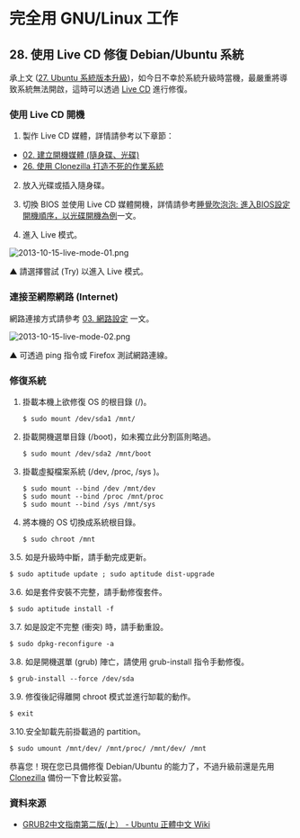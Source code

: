 # 完全用 GNU/Linux 工作

## 28. 使用 Live CD 修復 Debian/Ubuntu 系統

承上文 ([27. Ubuntu 系統版本升級](http://ithelp.ithome.com.tw/question/10137591))，如今日不幸於系統升級時當機，最嚴重將導致系統無法開啟，這時可以透過 [Live CD](http://zh.wikipedia.org/wiki/Live_CD) 進行修復。

### 使用 Live CD 開機

1. 製作 Live CD 媒體，詳情請參考以下章節：

 - [02. 建立開機媒體 (隨身碟、光碟)](http://ithelp.ithome.com.tw/question/10127775)
 - [26. 使用 Clonezilla 打造不死的作業系統](http://ithelp.ithome.com.tw/question/10137273)

2. 放入光碟或插入隨身碟。

3. 切換 BIOS 並使用 Live CD 媒體開機，詳情請參考[睡覺吹泡泡: 進入BIOS設定開機順序，以光碟開機為例](http://www.pptrar.tw/2011/01/bios.html)一文。

4. 進入 Live 模式。

![2013-10-15-live-mode-01.png](https://lh3.googleusercontent.com/-uKKnZNFc2gs/Ul1nQQQk8hI/AAAAAAAAV_I/nT6xc9OPtlg/s1600/2013-10-15-live-mode-01.png)

 ▲ 請選擇嘗試 (Try) 以進入 Live 模式。

### 連接至網際網路 (Internet)

網路連接方式請參考 [03. 網路設定](http://ithelp.ithome.com.tw/question/10128081) 一文。

![2013-10-15-live-mode-02.png](https://lh4.googleusercontent.com/-ReIR5Vvn99I/Ul1qJKR-iLI/AAAAAAAAV_g/6z-JogD1Vq0/s800/2013-10-15-live-mode-02.png)

▲ 可透過 ping 指令或 Firefox 測試網路連線。

### 修復系統

1. 掛載本機上欲修復 OS 的根目錄 (/)。

	   $ sudo mount /dev/sda1 /mnt/

2. 掛載開機選單目錄 (/boot)，如未獨立此分割區則略過。

	   $ sudo mount /dev/sda2 /mnt/boot

3. 掛載虛擬檔案系統 (/dev, /proc, /sys )。

	   $ sudo mount --bind /dev /mnt/dev
       $ sudo mount --bind /proc /mnt/proc
	   $ sudo mount --bind /sys /mnt/sys

4. 將本機的 OS 切換成系統根目錄。
	
	   $ sudo chroot /mnt

3.5. 如是升級時中斷，請手動完成更新。

	$ sudo aptitude update ; sudo aptitude dist-upgrade 

3.6. 如是套件安裝不完整，請手動修復套件。

	$ sudo aptitude install -f

3.7. 如是設定不完整 (衝突) 時，請手動重設。

	$ sudo dpkg-reconfigure -a

3.8. 如是開機選單 (grub) 陣亡，請使用 grub-install 指令手動修復。

	$ grub-install --force /dev/sda

3.9. 修復後記得離開 chroot 模式並進行缷載的動作。

	$ exit

3.10.安全缷載先前掛載過的 partition。

	$ sudo umount /mnt/dev/ /mnt/proc/ /mnt/dev/ /mnt 

恭喜您！現在您已具備修復 Debian/Ubuntu 的能力了，不過升級前還是先用 [Clonezilla](http://ithelp.ithome.com.tw/question/10137273) 備份一下會比較妥當。

### 資料來源

- [GRUB2中文指南第二版(上） - Ubuntu 正體中文 Wiki](http://wiki.ubuntu-tw.org/index.php?title=GRUB2%E4%B8%AD%E6%96%87%E6%8C%87%E5%8D%97%E7%AC%AC%E4%BA%8C%E7%89%88%28%E4%B8%8A%EF%BC%89)

